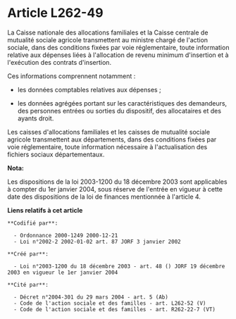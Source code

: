 # Article L262-49

La Caisse nationale des allocations familiales et la Caisse centrale de mutualité sociale agricole transmettent au ministre
chargé de l'action sociale, dans des conditions fixées par voie réglementaire, toute information relative aux dépenses liées
à l'allocation de revenu minimum d'insertion et à l'exécution des contrats d'insertion.

Ces informations comprennent notamment :

- les données comptables relatives aux dépenses ;

- les données agrégées portant sur les caractéristiques des demandeurs, des personnes entrées ou sorties du dispositif, des
allocataires et des ayants droit.

Les caisses d'allocations familiales et les caisses de mutualité sociale agricole transmettent aux départements, dans des
conditions fixées par voie réglementaire, toute information nécessaire à l'actualisation des fichiers sociaux départementaux.

**Nota:**

Les dispositions de la loi 2003-1200 du 18 décembre 2003 sont applicables à compter du 1er janvier 2004, sous réserve de
l'entrée en vigueur à cette date des dispositions de la loi de finances mentionnée à l'article 4.

**Liens relatifs à cet article**

	**Codifié par**:

	  - Ordonnance 2000-1249 2000-12-21
	  - Loi n°2002-2 2002-01-02 art. 87 JORF 3 janvier 2002

	**Créé par**:

	  - Loi n°2003-1200 du 18 décembre 2003 - art. 48 () JORF 19 décembre 2003 en vigueur le 1er janvier 2004

	**Cité par**:

	  - Décret n°2004-301 du 29 mars 2004 - art. 5 (Ab)
	  - Code de l'action sociale et des familles - art. L262-52 (V)
	  - Code de l'action sociale et des familles - art. R262-22-7 (VT)
